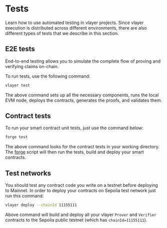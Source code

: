 # Tests
Learn how to use automated testing in vlayer projects. Since vlayer execution is distributed across different environments, there are also different types of tests that we describe in this section.

## E2E tests 
End-to-end testing allows you to simulate the complete flow of proving and verifying claims on-chain. 

To run tests, use the following command: 
```sh
vlayer test
```

The above command sets up all the necessary components, runs the local EVM node, deploys the contracts, generates the proofs, and validates them.

## Contract tests
To run your smart contract unit tests, just use the command below:
```sh
forge test
```

The above command looks for the contract tests in your working directory. The [forge](https://book.getfoundry.sh/forge/) script will then run the tests, build and deploy your smart contracts.

## Test networks
You should test any contract code you write on a testnet before deploying to Mainnet. In order to deploy your contracts on Sepolia test network just run this command: 
```sh 
vlayer deploy --chainId 11155111
```

Above command will build and deploy all your vlayer `Prover` and `Verifier` contracts to the Sepolia public testnet (which has `chainId=11155111`).